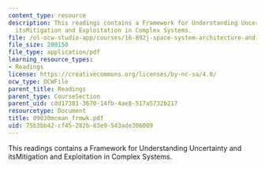 ```yaml
---
content_type: resource
description: This readings contains a Framework for Understanding Uncertainty and
  itsMitigation and Exploitation in Complex Systems.
file: /ol-ocw-studio-app/courses/16-892j-space-system-architecture-and-design-fall-2004/75b3bb42cf45282b83e9543ade306009_09030mcman_frmwk.pdf
file_size: 280150
file_type: application/pdf
learning_resource_types:
- Readings
license: https://creativecommons.org/licenses/by-nc-sa/4.0/
ocw_type: OCWFile
parent_title: Readings
parent_type: CourseSection
parent_uid: cdd17381-3670-14fb-4ae8-517a5732b217
resourcetype: Document
title: 09030mcman_frmwk.pdf
uid: 75b3bb42-cf45-282b-83e9-543ade306009
---
```

This readings contains a Framework for Understanding Uncertainty and itsMitigation and Exploitation in Complex Systems.